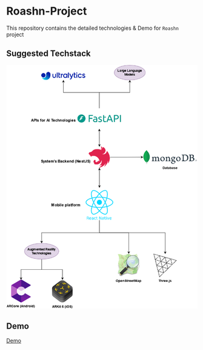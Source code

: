 # Roashn-Project
This repository contains the detailed technologies & Demo for `Roashn` project

## Suggested Techstack
![Roashn Techstack](assets/Techstack.png)

## Demo
[Demo](https://app.uizard.io/p/9a67c7d7)
